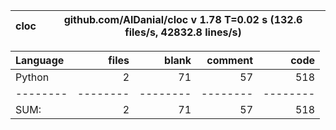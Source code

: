 cloc|github.com/AlDanial/cloc v 1.78  T=0.02 s (132.6 files/s, 42832.8 lines/s)
--- | ---

Language|files|blank|comment|code
:-------|-------:|-------:|-------:|-------:
Python|2|71|57|518
--------|--------|--------|--------|--------
SUM:|2|71|57|518
